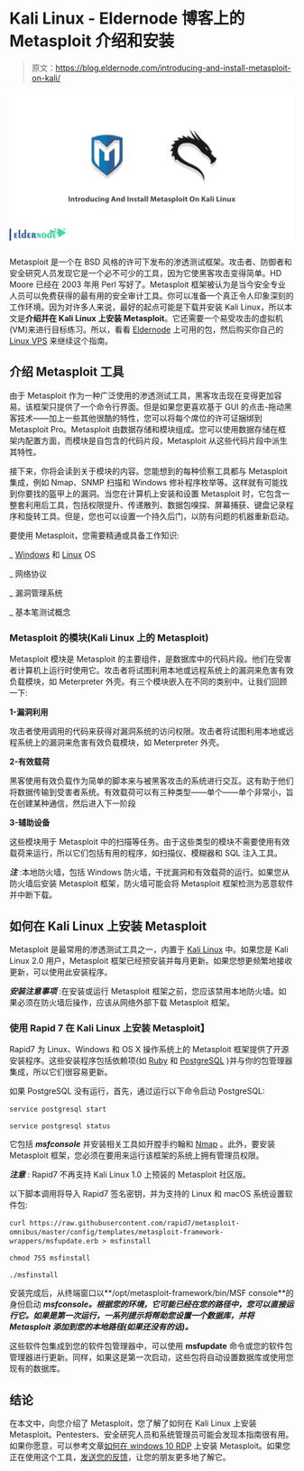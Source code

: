 # Kali Linux - Eldernode 博客上的 Metasploit 介绍和安装

> 原文：<https://blog.eldernode.com/introducing-and-install-metasploit-on-kali/>

![Introducing And Install Metasploit On Kali Linux](img/9c88ce40ccc889afb50048319fb3a825.png)

Metasploit 是一个在 BSD 风格的许可下发布的渗透测试框架。攻击者、防御者和安全研究人员发现它是一个必不可少的工具，因为它使黑客攻击变得简单。HD Moore 已经在 2003 年用 Perl 写好了。Metasploit 框架被认为是当今安全专业人员可以免费获得的最有用的安全审计工具。你可以准备一个真正令人印象深刻的工作环境。因为对许多人来说，最好的起点可能是下载并安装 Kali Linux，所以本文是**介绍并在 Kali Linux 上安装 Metasploit**。它还需要一个易受攻击的虚拟机(VM)来进行目标练习。所以，看看 [Eldernode](https://eldernode.com/) 上可用的包，然后购买你自己的 [Linux VPS](https://eldernode.com/linux-vps/) 来继续这个指南。

## **介绍 Metasploit 工具**

由于 Metasploit 作为一种广泛使用的渗透测试工具，黑客攻击现在变得更加容易。该框架只提供了一个命令行界面。但是如果您更喜欢基于 GUI 的点击-拖动黑客技术——加上一些其他很酷的特性，您可以将每个席位的许可证捆绑到 Metasploit Pro。Metasploit 由数据存储和模块组成。您可以使用数据存储在框架内配置方面，而模块是自包含的代码片段，Metasploit 从这些代码片段中派生其特性。

接下来，你将会读到关于模块的内容。您能想到的每种侦察工具都与 Metasploit 集成，例如 Nmap、SNMP 扫描和 Windows 修补程序枚举等。这样就有可能找到你要找的盔甲上的漏洞。当您在计算机上安装和设置 Metasploit 时，它包含一整套利用后工具，包括权限提升、传递散列、数据包嗅探、屏幕捕获、键盘记录程序和旋转工具。但是，您也可以设置一个持久后门，以防有问题的机器重新启动。

要使用 Metasploit，您需要精通或具备工作知识:

_ [Windows](https://blog.eldernode.com/tag/windows/) 和 [Linux](https://blog.eldernode.com/tag/linux/) OS

_ 网络协议

_ 漏洞管理系统

_ 基本笔测试概念

### **Metasploit 的模块(Kali Linux 上的 Metasploit)**

Metasploit 模块是 Metasploit 的主要组件，是数据库中的代码片段。他们在受害者计算机上运行时使用它。攻击者将试图利用本地或远程系统上的漏洞来危害有效负载模块，如 Meterpreter 外壳。有三个模块嵌入在不同的类别中。让我们回顾一下:

**1-漏洞利用**

攻击者使用调用的代码来获得对漏洞系统的访问权限。攻击者将试图利用本地或远程系统上的漏洞来危害有效负载模块，如 Meterpreter 外壳。

**2-有效载荷**

黑客使用有效负载作为简单的脚本来与被黑客攻击的系统进行交互。这有助于他们将数据传输到受害者系统。有效载荷可以有三种类型——单个——单个非常小，旨在创建某种通信，然后进入下一阶段

**3-辅助设备**

这些模块用于 Metasploit 中的扫描等任务。由于这些类型的模块不需要使用有效载荷来运行，所以它们包括有用的程序，如扫描仪、模糊器和 SQL 注入工具。

***注*** :本地防火墙，包括 Windows 防火墙，干扰漏洞和有效载荷的运行。如果您从防火墙后安装 Metasploit 框架，防火墙可能会将 Metasploit 框架检测为恶意软件并中断下载。

## **如何在 Kali Linux 上安装 Metasploit**

Metasploit 是最常用的渗透测试工具之一，内置于 [Kali Linux](https://blog.eldernode.com/install-and-configure-kali-linux-on-vps/) 中。如果您是 Kali Linux 2.0 用户，Metasploit 框架已经预安装并每月更新。如果您想更频繁地接收更新，可以使用此安装程序。

***安装注意事项*** :在安装或运行 Metasploit 框架之前，您应该禁用本地防火墙。如果必须在防火墙后操作，应该从网络外部下载 Metasploit 框架。

### **使用 Rapid 7** 在 Kali Linux 上安装 Metasploit】

Rapid7 为 Linux、Windows 和 OS X 操作系统上的 Metasploit 框架提供了开源安装程序。这些安装程序包括依赖项(如 [Ruby](https://blog.eldernode.com/install-ruby-centos8/) 和 [PostgreSQL](https://blog.eldernode.com/install-postgresq-ubuntu-18-04/) )并与你的包管理器集成，所以它们很容易更新。

如果 PostgreSQL 没有运行，首先，通过运行以下命令启动 PostgreSQL:

```
service postgresql start
```

```
service postgresql status
```

它包括 ***msfconsole*** 并安装相关工具如开膛手约翰和 [Nmap](https://blog.eldernode.com/install-nmap-on-linux/) 。此外，要安装 Metasploit 框架，您必须在要用来运行该框架的系统上拥有管理员权限。

***注意*** : Rapid7 不再支持 Kali Linux 1.0 上预装的 Metasploit 社区版。

以下脚本调用将导入 Rapid7 签名密钥，并为支持的 Linux 和 macOS 系统设置软件包:

```
curl https://raw.githubusercontent.com/rapid7/metasploit-omnibus/master/config/templates/metasploit-framework-wrappers/msfupdate.erb > msfinstall
```

```
chmod 755 msfinstall
```

```
./msfinstall
```

安装完成后，从终端窗口以**/opt/metasploit-framework/bin/MSF console**的身份启动 ***msfconsole。根据您的环境，它可能已经在您的路径中，您可以直接运行它。如果是第一次运行，一系列提示将帮助您设置一个数据库，并将 Metasploit 添加到您的本地路径(如果还没有的话)。***

这些软件包集成到您的软件包管理器中，可以使用 **msfupdate** 命令或您的软件包管理器进行更新。同样，如果这是第一次启动，这些包将自动设置数据库或使用您现有的数据库。

## 结论

在本文中，向您介绍了 Metasploit，您了解了如何在 Kali Linux 上安装 Metasploit。Pentesters、安全研究人员和系统管理员可能会发现本指南很有用。如果你愿意，可以参考文章[如何在 windows 10 RDP](https://blog.eldernode.com/install-metasploit-on-windows-10/) 上安装 Metasploit。如果您正在使用这个工具，[发送您的反馈](https://community.eldernode.com/)，让您的朋友更多地了解它。